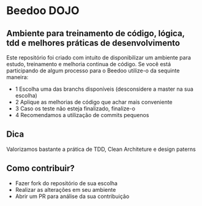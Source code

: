 # Beedoo DOJO

## Ambiente para treinamento de código, lógica, tdd e melhores práticas de desenvolvimento

Este repositório foi criado com intuito de disponibilizar um ambiente para estudo, treinamento e melhoria continua de código. Se você está participando de algum processo para o Beedoo utilize-o da sequinte maneira:

- 1 Escolha uma das branchs disponíveis (desconsidere a master na sua escolha)
- 2 Aplique as melhorias de código que achar mais conveniente
- 3 Caso os teste não esteja finalizado, finalize-o
- 4 Recomendamos a utilização de commits pequenos

## Dica

Valorizamos bastante a prática de TDD, Clean Architeture e design paterns

## Como contribuir?

- Fazer fork do repositório de sua escolha
- Realizar as alterações em seu ambiente
- Abrir um PR para análise da sua contribuição
